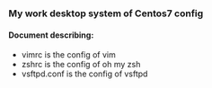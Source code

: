 ### My work desktop system of Centos7 config

#### Document describing:
- vimrc is the config of vim
- zshrc is the config of oh my zsh
- vsftpd.conf is the config of vsftpd
